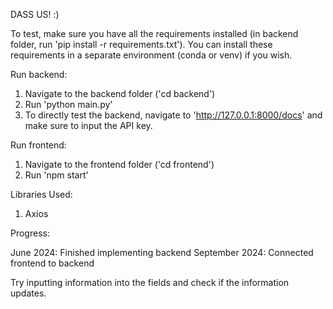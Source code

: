 DASS US! :)

To test, make sure you have all the requirements installed (in backend folder, run 'pip install -r requirements.txt'). You can install these requirements in a separate environment (conda or venv) if you wish.

Run backend:

1. Navigate to the backend folder ('cd backend')
2. Run 'python main.py'
3. To directly test the backend, navigate to 'http://127.0.0.1:8000/docs' and make sure to input the API key.

Run frontend:

1. Navigate to the frontend folder ('cd frontend')
2. Run 'npm start'

Libraries Used:
1. Axios

Progress:

June 2024: Finished implementing backend
September 2024: Connected frontend to backend

Try inputting information into the fields and check if the information updates.
